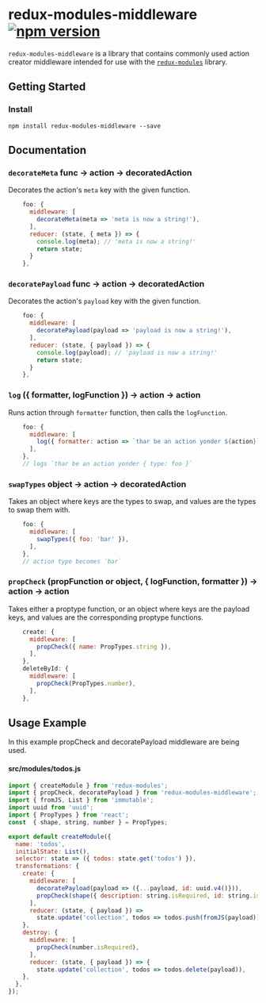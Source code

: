 # redux-modules-middleware [![npm version](https://badge.fury.io/js/redux-modules-middleware.svg)](https://badge.fury.io/js/redux-modules-middleware)

`redux-modules-middleware` is a library that contains commonly used action creator middleware intended for use with the [`redux-modules`](https://github.com/procore/redux-modules) library.

## Getting Started
### Install
`npm install redux-modules-middleware --save`

## Documentation

### `decorateMeta` func -> action -> decoratedAction
Decorates the action's `meta` key with the given function.
```js
    foo: {
      middleware: [
        decorateMeta(meta => 'meta is now a string!'),
      ],
      reducer: (state, { meta }) => {
        console.log(meta); // 'meta is now a string!'
        return state;
      }
    },
```

### `decoratePayload` func -> action -> decoratedAction
Decorates the action's `payload` key with the given function.
```js
    foo: {
      middleware: [
        decoratePayload(payload => 'payload is now a string!'),
      ],
      reducer: (state, { payload }) => {
        console.log(payload); // 'payload is now a string!'
        return state;
      }
    },
```

### `log` ({ formatter, logFunction }) -> action -> action
Runs action through `formatter` function, then calls the `logFunction`.
```js
    foo: {
      middleware: [
        log({ formatter: action => `thar be an action yonder ${action}` }),
      ],
    },
    // logs `thar be an action yonder { type: foo }`
```

### `swapTypes` object -> action -> decoratedAction
Takes an object where keys are the types to swap, and values are the types to swap them with.
```js
    foo: {
      middleware: [
        swapTypes({ foo: 'bar' }),
      ],
    },
    // action type becomes `bar`
```

### `propCheck` (propFunction or object, { logFunction, formatter }) -> action -> action
Takes either a proptype function, or an object where keys are the payload keys, and values are the corresponding proptype functions.
```js
    create: {
      middleware: [
        propCheck({ name: PropTypes.string }),
      ],
    },
    deleteById: {
      middleware: [
        propCheck(PropTypes.number),
      ],
    },
```

## Usage Example
In this example propCheck and decoratePayload middleware are being used.

#### src/modules/todos.js
```js
import { createModule } from 'redux-modules';
import { propCheck, decoratePayload } from 'redux-modules-middleware';
import { fromJS, List } from 'immutable';
import uuid from 'uuid';
import { PropTypes } from 'react';
const  { shape, string, number } = PropTypes;

export default createModule({
  name: 'todos',
  initialState: List(),
  selector: state => ({ todos: state.get('todos') }),
  transformations: {
    create: {
      middleware: [
        decoratePayload(payload => ({...payload, id: uuid.v4()})),
        propCheck(shape({ description: string.isRequired, id: string.isRequired })),
      ],
      reducer: (state, { payload }) =>
        state.update('collection', todos => todos.push(fromJS(payload))),
    },
    destroy: {
      middleware: [
        propCheck(number.isRequired),
      ],
      reducer: (state, { payload }) => {
        state.update('collection', todos => todos.delete(payload)),
    },
  },
});
```
